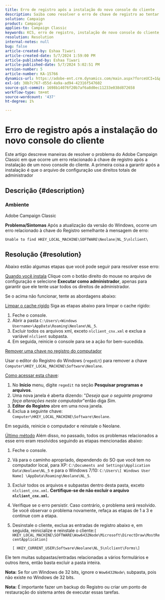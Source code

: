 ```yaml
---
title: Erro de registro após a instalação do novo console do cliente
description: Saiba como resolver o erro de chave de registro ao tentar instalar um novo console do cliente no Campaign Classic.
solution: Campaign
product: Campaign
applies-to: Campaign Classic
keywords: KCS, erro de registro, instalação de novo console do cliente, Adobe Campaign Classic, solução de problemas, limpar cache, regedit, chave de registro
resolution: Resolution
internal-notes: null
bug: false
article-created-by: Eshaa Tiwari
article-created-date: 5/7/2024 1:59:00 PM
article-published-by: Eshaa Tiwari
article-published-date: 5/7/2024 5:02:51 PM
version-number: 5
article-number: KA-15766
dynamics-url: https://adobe-ent.crm.dynamics.com/main.aspx?forceUCI=1&pagetype=entityrecord&etn=knowledgearticle&id=f984b8ed-790c-ef11-9f8a-6045bd006793
exl-id: 38b7c767-d55d-4a9a-ad94-42316f547602
source-git-commit: 1698b14076f20b7af6a8d0ec11233e038d872658
workflow-type: tm+mt
source-wordcount: '437'
ht-degree: 1%

---
```


# Erro de registro após a instalação do novo console do cliente


Este artigo descreve maneiras de resolver o problema do Adobe Campaign Classic em que ocorre um erro relacionado à chave de registro após a instalação de um novo console do cliente. A primeira coisa a garantir após a instalação é que o arquivo de configuração use direitos totais de administrador

## Descrição {#description}


### Ambiente

Adobe Campaign Classic

<b>Problema/Sintomas</b>
Após a atualização da versão do Windows, ocorre um erro relacionado à chave do Registro semelhante à mensagem de erro:


```
Unable to find HKEY_LOCAL_MACHINE\SOFTWARE\Neolane|NL_5\nlclient\
```



## Resolução {#resolution}


Abaixo estão algumas etapas que você pode seguir para resolver esse erro:

<u>Quando você instala</u>
Clique com o botão direito do mouse no arquivo de configuração e selecione <b>Executar como administrador</b>, apenas para garantir que ele tente usar todos os direitos de administrador.

Se o acima não funcionar, tente as abordagens abaixo:

<u>Limpar o cache rígido</u>
Siga as etapas abaixo para limpar o cache rígido:

1. Feche o console.
2. Abrir a pasta `C:\Users\<Windows Username>\AppData\Roaming\Neolane\NL_5`.
3. Excluir todos os arquivos xml, exceto `nlclient_cnx.xml` e exclua a variável `nlclient` subpasta.
4. Em seguida, reinicie o console para se a ação for bem-sucedida.


<u>Remover uma chave no registro do computador</u>

Usar o editor do Registro do Windows (`regedit`) para remover a chave `Computer\HKEY_LOCAL_MACHINE\Software\Neolane`.

<u>Como acessar esta chave</u>:

1. No <b>Início</b> menu, digite `regedit` na seção <b>Pesquisar programas e arquivos</b>.
2. Uma nova janela é aberta dizendo: &quot;*Deseja que o seguinte programa faça alterações neste computador*&quot;então diga *Sim*.
3. <b>Editor do Registro</b> abre em uma nova janela.
4. Exclua a seguinte chave: `Computer\HKEY_LOCAL_MACHINE\Software\Neolane`.


Em seguida, reinicie o computador e reinstale o Neolane.

<u>Último método</u>
Além disso, no passado, todos os problemas relacionados a esse erro eram resolvidos seguindo as etapas mencionadas abaixo:

1. Feche o console.
2. Vá para o caminho apropriado, dependendo do SO que você tem no computador local, para XP: `C:\Documents and Settings\Application Data\Neolane\NL_5` e para o Windows 7/10: `C:\Users\[ Windows User Name] \AppData\Roaming\Neolane\NL_5`.
3. Excluir todos os arquivos e subpastas dentro desta pasta, exceto `nlclient_cnx.xml`. <b>Certifique-se de não excluir o arquivo `nlclient_cnx.xml`.</b>
4. Verifique se o erro persistir. Caso contrário, o problema será resolvido. Se você observar o problema novamente, refaça as etapas de 1 a 3 e continue com a etapa.
5. Desinstale o cliente, exclua as entradas de registro abaixo e, em seguida, reinicialize e reinstale o cliente:`[ HKEY_LOCAL_MACHINE\SOFTWARE\Wow6432Node\Microsoft\DirectDraw\MostRecentApplication]`

   `[ HKEY_CURRENT_USER\Software\Neolane\NL_5\nlclient\Forms\]`


Ele tem muitas subpastas/entradas relacionadas a vários formulários e outros itens, então basta excluir a pasta inteira.

<b>Nota:</b> Se for um Windows de 32 bits, ignore o `Wow6432Node\` subpasta, pois não existe no Windows de 32 bits.

<b>Nota:</b> É importante fazer um backup do Registro ou criar um ponto de restauração do sistema antes de executar essas tarefas.
